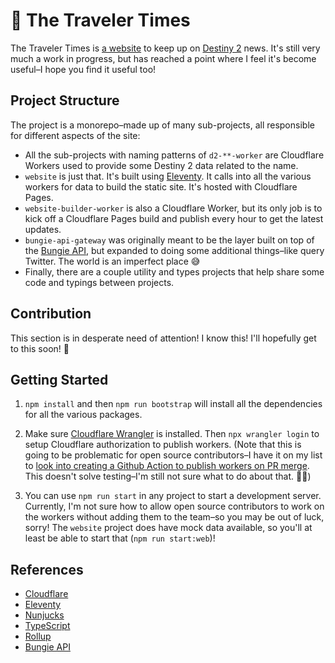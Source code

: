 # 📰 The Traveler Times

The Traveler Times is [a website](https://thetraveler.news) to keep up on [Destiny 2](https://www.bungie.net/7/en/Destiny/) news. It's still very much a work in progress, but has reached a point where I feel it's become useful–I hope you find it useful too!

## Project Structure

The project is a monorepo–made up of many sub-projects, all responsible for different aspects of the site:

- All the sub-projects with naming patterns of `d2-**-worker` are Cloudflare Workers used to provide some Destiny 2 data related to the name.
- `website` is just that. It's built using [Eleventy](https://www.11ty.dev). It calls into all the various workers for data to build the static site. It's hosted with Cloudflare Pages.
- `website-builder-worker` is also a Cloudflare Worker, but its only job is to kick off a Cloudflare Pages build and publish every hour to get the latest updates.
- `bungie-api-gateway` was originally meant to be the layer built on top of the [Bungie API](https://bungie-net.github.io/multi/index.html), but expanded to doing some additional things–like query Twitter. The world is an imperfect place 😅
- Finally, there are a couple utility and types projects that help share some code and typings between projects.

## Contribution

This section is in desperate need of attention! I know this! I'll hopefully get to this soon! 😬

## Getting Started

1. `npm install` and then `npm run bootstrap` will install all the dependencies for all the various packages.

2. Make sure [Cloudflare Wrangler](https://developers.cloudflare.com/workers/cli-wrangler/install-update) is installed. Then `npx wrangler login` to setup Cloudflare authorization to publish workers. (Note that this is going to be problematic for open source contributors–I have it on my list to [look into creating a Github Action to publish workers on PR merge](https://github.com/empatheticbot/the-traveler-times/issues/48). This doesn't solve testing–I'm still not sure what to do about that. 🤷‍♀️)

3. You can use `npm run start` in any project to start a development server. Currently, I'm not sure how to allow open source contributors to work on the workers without adding them to the team–so you may be out of luck, sorry! The `website` project does have mock data available, so you'll at least be able to start that (`npm run start:web`)!

## References

- [Cloudflare](https://www.cloudflare.com)
- [Eleventy](https://www.11ty.dev)
- [Nunjucks](https://mozilla.github.io/nunjucks/)
- [TypeScript](https://www.typescriptlang.org)
- [Rollup](https://www.rollupjs.org/guide/en/)
- [Bungie API](https://bungie-net.github.io/multi/index.html)
